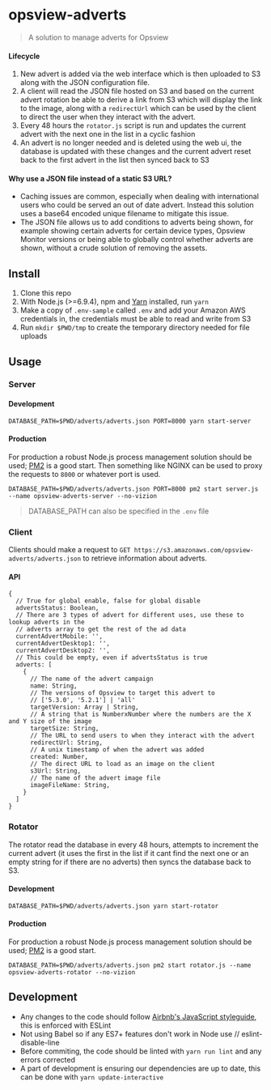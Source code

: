 # opsview-adverts

> A solution to manage adverts for Opsview

#### Lifecycle
1. New advert is added via the web interface which is then uploaded to S3 along with the JSON configuration file.
2. A client will read the JSON file hosted on S3 and based on the current advert rotation be able to derive a link from S3 which will display the link to the image, along with a `redirectUrl` which can be used by the client to direct the user when they interact with the advert.
3. Every 48 hours the `rotator.js` script is run and updates the current advert with the next one in the list in a cyclic fashion
4. An advert is no longer needed and is deleted using the web ui, the database is updated with these changes and the current advert reset back to the first advert in the list then synced back to S3

#### Why use a JSON file instead of a static S3 URL?
- Caching issues are common, especially when dealing with international users who could be served an out of date advert. Instead this solution uses a base64 encoded unique filename to mitigate this issue.
- The JSON file allows us to add conditions to adverts being shown, for example showing certain adverts for certain device types, Opsview Monitor versions or being able to globally control whether adverts are shown, without a crude solution of removing the assets.

## Install
1. Clone this repo
2. With Node.js (>=6.9.4), npm and [Yarn](https://yarnpkg.com/lang/en/) installed, run `yarn`
3. Make a copy of `.env-sample` called `.env` and add your Amazon AWS credentials in, the credentials must be able to read and write from S3
4. Run `mkdir $PWD/tmp` to create the temporary directory needed for file uploads

## Usage
### Server
#### Development
```
DATABASE_PATH=$PWD/adverts/adverts.json PORT=8000 yarn start-server
```

#### Production
For production a robust Node.js process management solution should be used; [PM2](https://github.com/Unitech/pm2) is a good start. Then something like NGINX can be used to proxy the requests to `8000` or whatever port is used.
```
DATABASE_PATH=$PWD/adverts/adverts.json PORT=8000 pm2 start server.js --name opsview-adverts-server --no-vizion
```

> DATABASE_PATH can also be specified in the `.env` file

### Client
Clients should make a request to `GET https://s3.amazonaws.com/opsview-adverts/adverts.json` to retrieve information about adverts.

#### API
```
{
  // True for global enable, false for global disable
  advertsStatus: Boolean,
  // There are 3 types of advert for different uses, use these to lookup adverts in the
  // adverts array to get the rest of the ad data
  currentAdvertMobile: '',
  currentAdvertDesktop1: '',
  currentAdvertDesktop2: '',
  // This could be empty, even if advertsStatus is true
  adverts: [
    {
      // The name of the advert campaign
      name: String,
      // The versions of Opsview to target this advert to
      // ['5.3.0', '5.2.1'] | 'all'
      targetVersion: Array | String,
      // A string that is NumberxNumber where the numbers are the X and Y size of the image
      targetSize: String,
      // The URL to send users to when they interact with the advert
      redirectUrl: String,
      // A unix timestamp of when the advert was added
      created: Number,
      // The direct URL to load as an image on the client
      s3Url: String,
      // The name of the advert image file
      imageFileName: String,
    }
  ]
}
```

### Rotator
The rotator read the database in every 48 hours, attempts to increment the current advert (it uses the first in the list if it cant find the next one or an empty string for if there are no adverts) then syncs the database back to S3.

#### Development
```
DATABASE_PATH=$PWD/adverts/adverts.json yarn start-rotator
```

#### Production
For production a robust Node.js process management solution should be used; [PM2](https://github.com/Unitech/pm2) is a good start.
```
DATABASE_PATH=$PWD/adverts/adverts.json pm2 start rotator.js --name opsview-adverts-rotator --no-vizion
```

## Development
- Any changes to the code should follow [Airbnb's JavaScript styleguide](https://github.com/airbnb/javascript), this is enforced with ESLint
- Not using Babel so if any ES7+ features don't work in Node use // eslint-disable-line
- Before commiting, the code should be linted with `yarn run lint` and any errors corrected
- A part of development is ensuring our dependencies are up to date, this can be done with `yarn update-interactive`
